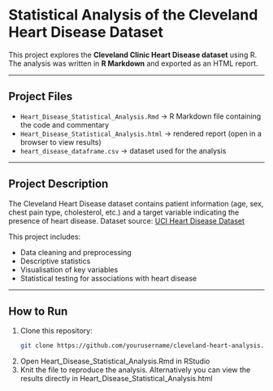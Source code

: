 # Statistical Analysis of the Cleveland Heart Disease Dataset

This project explores the **Cleveland Clinic Heart Disease dataset** using R.  
The analysis was written in **R Markdown** and exported as an HTML report.

---

## Project Files
- `Heart_Disease_Statistical_Analysis.Rmd` → R Markdown file containing the code and commentary  
- `Heart_Disease_Statistical_Analysis.html` → rendered report (open in a browser to view results)  
- `heart_disease_dataframe.csv` → dataset used for the analysis  

---

## Project Description
The Cleveland Heart Disease dataset contains patient information (age, sex, chest pain type, cholesterol, etc.) and a target variable indicating the presence of heart disease.
Dataset source: [UCI Heart Disease Dataset](https://archive.ics.uci.edu/dataset/45/heart+disease)

This project includes:
- Data cleaning and preprocessing  
- Descriptive statistics  
- Visualisation of key variables  
- Statistical testing for associations with heart disease  

---

## How to Run
1. Clone this repository:
   ```bash
   git clone https://github.com/yourusername/cleveland-heart-analysis.git
   ```
2. Open Heart_Disease_Statistical_Analysis.Rmd in RStudio
3. Knit the file to reproduce the analysis. Alternatively you can view the results directly in Heart_Disease_Statistical_Analysis.html
